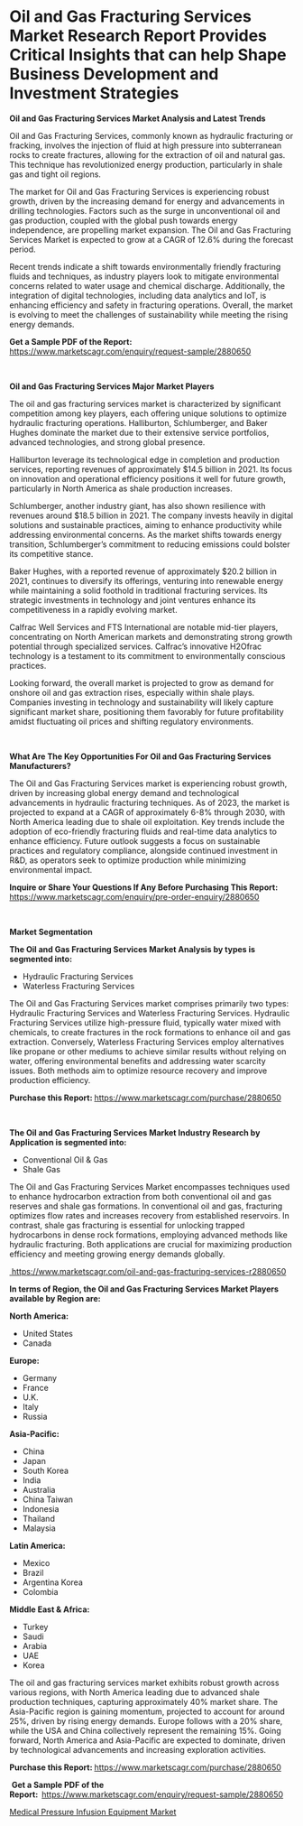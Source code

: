 <p><h1>Oil and Gas Fracturing Services Market Research Report Provides Critical Insights that can help Shape Business Development and Investment Strategies</h1></p><p><strong>Oil and Gas Fracturing Services Market Analysis and Latest Trends</strong></p>
<p><p>Oil and Gas Fracturing Services, commonly known as hydraulic fracturing or fracking, involves the injection of fluid at high pressure into subterranean rocks to create fractures, allowing for the extraction of oil and natural gas. This technique has revolutionized energy production, particularly in shale gas and tight oil regions.</p><p>The market for Oil and Gas Fracturing Services is experiencing robust growth, driven by the increasing demand for energy and advancements in drilling technologies. Factors such as the surge in unconventional oil and gas production, coupled with the global push towards energy independence, are propelling market expansion. The Oil and Gas Fracturing Services Market is expected to grow at a CAGR of 12.6% during the forecast period. </p><p>Recent trends indicate a shift towards environmentally friendly fracturing fluids and techniques, as industry players look to mitigate environmental concerns related to water usage and chemical discharge. Additionally, the integration of digital technologies, including data analytics and IoT, is enhancing efficiency and safety in fracturing operations. Overall, the market is evolving to meet the challenges of sustainability while meeting the rising energy demands.</p></p>
<p><strong>Get a Sample PDF of the Report:&nbsp;</strong> <a href="https://www.marketscagr.com/enquiry/request-sample/2880650?utm_campaign=2754&utm_medium=2&utm_source=Github&utm_content=ia&utm_term=12032025&utm_id=oil-and-gas-fracturing-services">https://www.marketscagr.com/enquiry/request-sample/2880650</a></p>
<p>&nbsp;</p>
<p><strong>Oil and Gas Fracturing Services Major Market Players</strong></p>
<p><p>The oil and gas fracturing services market is characterized by significant competition among key players, each offering unique solutions to optimize hydraulic fracturing operations. Halliburton, Schlumberger, and Baker Hughes dominate the market due to their extensive service portfolios, advanced technologies, and strong global presence.</p><p>Halliburton leverage its technological edge in completion and production services, reporting revenues of approximately $14.5 billion in 2021. Its focus on innovation and operational efficiency positions it well for future growth, particularly in North America as shale production increases.</p><p>Schlumberger, another industry giant, has also shown resilience with revenues around $18.5 billion in 2021. The company invests heavily in digital solutions and sustainable practices, aiming to enhance productivity while addressing environmental concerns. As the market shifts towards energy transition, Schlumberger’s commitment to reducing emissions could bolster its competitive stance.</p><p>Baker Hughes, with a reported revenue of approximately $20.2 billion in 2021, continues to diversify its offerings, venturing into renewable energy while maintaining a solid foothold in traditional fracturing services. Its strategic investments in technology and joint ventures enhance its competitiveness in a rapidly evolving market.</p><p>Calfrac Well Services and FTS International are notable mid-tier players, concentrating on North American markets and demonstrating strong growth potential through specialized services. Calfrac’s innovative H2Ofrac technology is a testament to its commitment to environmentally conscious practices.</p><p>Looking forward, the overall market is projected to grow as demand for onshore oil and gas extraction rises, especially within shale plays. Companies investing in technology and sustainability will likely capture significant market share, positioning them favorably for future profitability amidst fluctuating oil prices and shifting regulatory environments.</p></p>
<p>&nbsp;</p>
<p><strong>What Are The Key Opportunities For Oil and Gas Fracturing Services Manufacturers?</strong></p>
<p><p>The Oil and Gas Fracturing Services market is experiencing robust growth, driven by increasing global energy demand and technological advancements in hydraulic fracturing techniques. As of 2023, the market is projected to expand at a CAGR of approximately 6-8% through 2030, with North America leading due to shale oil exploitation. Key trends include the adoption of eco-friendly fracturing fluids and real-time data analytics to enhance efficiency. Future outlook suggests a focus on sustainable practices and regulatory compliance, alongside continued investment in R&D, as operators seek to optimize production while minimizing environmental impact.</p></p>
<p><strong>Inquire or Share Your Questions If Any Before Purchasing This Report:</strong> <a href="https://www.marketscagr.com/enquiry/pre-order-enquiry/2880650?utm_campaign=2754&utm_medium=2&utm_source=Github&utm_content=ia&utm_term=12032025&utm_id=oil-and-gas-fracturing-services">https://www.marketscagr.com/enquiry/pre-order-enquiry/2880650</a></p>
<p>&nbsp;</p>
<p><strong>Market Segmentation</strong></p>
<p><strong>The Oil and Gas Fracturing Services Market Analysis by types is segmented into:</strong></p>
<p><ul><li>Hydraulic Fracturing Services</li><li>Waterless Fracturing Services</li></ul></p>
<p><p>The Oil and Gas Fracturing Services market comprises primarily two types: Hydraulic Fracturing Services and Waterless Fracturing Services. Hydraulic Fracturing Services utilize high-pressure fluid, typically water mixed with chemicals, to create fractures in the rock formations to enhance oil and gas extraction. Conversely, Waterless Fracturing Services employ alternatives like propane or other mediums to achieve similar results without relying on water, offering environmental benefits and addressing water scarcity issues. Both methods aim to optimize resource recovery and improve production efficiency.</p></p>
<p><strong>Purchase this Report:&nbsp;</strong><a href="https://www.marketscagr.com/purchase/2880650?utm_campaign=2754&utm_medium=2&utm_source=Github&utm_content=ia&utm_term=12032025&utm_id=oil-and-gas-fracturing-services">https://www.marketscagr.com/purchase/2880650</a></p>
<p>&nbsp;</p>
<p><strong>The Oil and Gas Fracturing Services Market Industry Research by Application is segmented into:</strong></p>
<p><ul><li>Conventional Oil & Gas</li><li>Shale Gas</li></ul></p>
<p><p>The Oil and Gas Fracturing Services Market encompasses techniques used to enhance hydrocarbon extraction from both conventional oil and gas reserves and shale gas formations. In conventional oil and gas, fracturing optimizes flow rates and increases recovery from established reservoirs. In contrast, shale gas fracturing is essential for unlocking trapped hydrocarbons in dense rock formations, employing advanced methods like hydraulic fracturing. Both applications are crucial for maximizing production efficiency and meeting growing energy demands globally.</p></p>
<p><a href="https://www.marketscagr.com/oil-and-gas-fracturing-services-r2880650?utm_campaign=2754&utm_medium=2&utm_source=Github&utm_content=ia&utm_term=12032025&utm_id=oil-and-gas-fracturing-services">&nbsp;https://www.marketscagr.com/oil-and-gas-fracturing-services-r2880650</a></p>
<p><strong>In terms of Region, the Oil and Gas Fracturing Services Market Players available by Region are:</strong></p>
<p>
    <p> <strong> North America: </strong>
        <ul>
            <li>United States</li>
            <li>Canada</li>
        </ul>
        </p> 
    <p> <strong> Europe: </strong>
        <ul>
            <li>Germany</li>
            <li>France</li>
            <li>U.K.</li>
            <li>Italy</li>
            <li>Russia</li>
        </ul>
        </p> 
    <p> <strong> Asia-Pacific: </strong>
        <ul>
            <li>China</li>
            <li>Japan</li>
            <li>South Korea</li>
            <li>India</li>
            <li>Australia</li>
            <li>China Taiwan</li>
            <li>Indonesia</li>
            <li>Thailand</li>
            <li>Malaysia</li>
        </ul>
        </p> 
    <p> <strong> Latin America: </strong>
        <ul>
            <li>Mexico</li>
            <li>Brazil</li>
            <li>Argentina Korea</li>
            <li>Colombia</li>
        </ul>
        </p> 
    <p> <strong> Middle East & Africa: </strong>
        <ul>
            <li>Turkey</li>
            <li>Saudi</li>
            <li>Arabia</li>
            <li>UAE</li>
            <li>Korea</li>
        </ul>
    </p>
    </p>
<p><p>The oil and gas fracturing services market exhibits robust growth across various regions, with North America leading due to advanced shale production techniques, capturing approximately 40% market share. The Asia-Pacific region is gaining momentum, projected to account for around 25%, driven by rising energy demands. Europe follows with a 20% share, while the USA and China collectively represent the remaining 15%. Going forward, North America and Asia-Pacific are expected to dominate, driven by technological advancements and increasing exploration activities.</p></p>
<p><strong>Purchase this Report: </strong><a href="https://www.marketscagr.com/purchase/2880650?utm_campaign=2754&utm_medium=2&utm_source=Github&utm_content=ia&utm_term=12032025&utm_id=oil-and-gas-fracturing-services">https://www.marketscagr.com/purchase/2880650</a></p>
<p>&nbsp;<strong>Get a Sample PDF of the Report:&nbsp;&nbsp;</strong><a href="https://www.marketscagr.com/enquiry/request-sample/2880650?utm_campaign=2754&utm_medium=2&utm_source=Github&utm_content=ia&utm_term=12032025&utm_id=oil-and-gas-fracturing-services">https://www.marketscagr.com/enquiry/request-sample/2880650</a></p>
<p><strong></strong></p>
<p><p><a href="https://github.com/donnettaletizia/Market-Research-Report-List-1/blob/main/medical-pressure-infusion-equipment-market.md?utm_campaign=2754&utm_medium=2&utm_source=Github&utm_content=ia&utm_term=12032025&utm_id=oil-and-gas-fracturing-services">Medical Pressure Infusion Equipment Market</a></p></p>